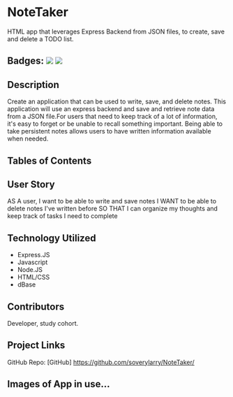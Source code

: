 # NoteTaker
HTML app that leverages Express Backend from JSON files, to create, save and delete a TODO list.

## Badges: <img src="https://img.shields.io/github/license/soverylarry/NoteTaker"> <img src="https://img.shields.io/github/repo-size/soverylarry/NoteTaker">

## Description
  Create an application that can be used to write, save, and delete notes. This application will use an express backend and save and retrieve note data from a JSON   file.For users that need to keep track of a lot of information, it's easy to forget or be unable to recall something important. Being able to take persistent       notes allows users to have written information available when needed.

## Tables of Contents
  

## User Story
  AS A user, I want to be able to write and save notes
  I WANT to be able to delete notes I've written before
  SO THAT I can organize my thoughts and keep track of tasks I need to complete

## Technology Utilized
  * Express.JS
  * Javascript
  * Node.JS
  * HTML/CSS
  * dBase

## Contributors
  Developer, study cohort.

## Project Links
  GitHub Repo: [GitHub] https://github.com/soverylarry/NoteTaker/
  


## Images of App in use...
